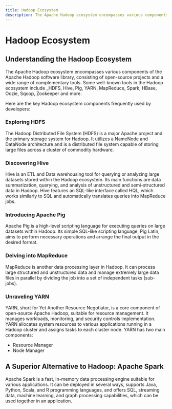 ```yaml
---
title: Hadoop Ecosystem
description: The Apache Hadoop ecosystem encompasses various components of the Apache Hadoop software library, consisting of open-source projects and a wide range of complementary tools. Some well-known tools in the Hadoop ecosystem include HDFS, Hive, Pig, YARN, MapReduce, Spark, HBase, Oozie, Sqoop, Zookeeper,_ and more.
---
```


# Hadoop Ecosystem

## Understanding the Hadoop Ecosystem

The Apache Hadoop ecosystem encompasses various components of the Apache Hadoop software library, consisting of open-source projects and a wide range of complementary tools. Some well-known tools in the Hadoop ecosystem include \_HDFS, Hive, Pig, YARN, MapReduce, Spark, HBase, Oozie, Sqoop, Zookeeper and more.

Here are the key Hadoop ecosystem components frequently used by developers:

### Exploring HDFS

The Hadoop Distributed File System (HDFS) is a major Apache project and the primary storage system for Hadoop. It utilizes a NameNode and DataNode architecture and is a distributed file system capable of storing large files across a cluster of commodity hardware.

### Discovering Hive

Hive is an ETL and Data warehousing tool for querying or analyzing large datasets stored within the Hadoop ecosystem. Its main functions are data summarization, querying, and analysis of unstructured and semi-structured data in Hadoop. Hive features an SQL-like interface called HQL, which works similarly to SQL and automatically translates queries into MapReduce jobs.

### Introducing Apache Pig

Apache Pig is a high-level scripting language for executing queries on large datasets within Hadoop. Its simple SQL-like scripting language, Pig Latin, aims to perform necessary operations and arrange the final output in the desired format.

### Delving into MapReduce

MapReduce is another data processing layer in Hadoop. It can process large structured and unstructured data and manage extremely large data files in parallel by dividing the job into a set of independent tasks (sub-jobs).

### Unraveling YARN

YARN, short for Yet Another Resource Negotiator, is a core component of open-source Apache Hadoop, suitable for resource management. It manages workloads, monitoring, and security controls implementation. YARN allocates system resources to various applications running in a Hadoop cluster and assigns tasks to each cluster node. YARN has two main components:

- Resource Manager
- Node Manager

## A Superior Alternative to Hadoop: Apache Spark

Apache Spark is a fast, in-memory data processing engine suitable for various applications. It can be deployed in several ways, supports Java, Python, Scala, and R programming languages, and offers SQL, streaming data, machine learning, and graph processing capabilities, which can be used together in an application.
